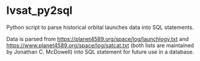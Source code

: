 # lvsat_py2sql
Python script to parse historical orbital launches data into SQL statements.

Data is parsed from https://planet4589.org/space/log/launchlogy.txt and https://www.planet4589.org/space/log/satcat.txt (both lists are maintained by Jonathan C. McDowell) into SQL statement for future use in a database.
